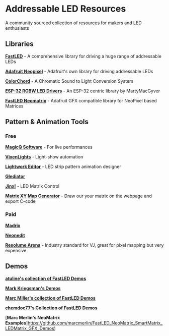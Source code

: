 # Addressable LED Resources
A community sourced collection of resources for makers and LED enthusiasts

## Libraries
[**FastLED**](https://github.com/FastLED/FastLED) - A comprehensive library for driving a huge range of addressable LEDs

[**Adafruit Neopixel**](https://github.com/adafruit/Adafruit_NeoPixel) - Adafruit's own library for driving addressable LEDs

[**ColorChord**](https://github.com/cnlohr/colorchord) - A Chromatic Sound to Light Conversion System

[**ESP-32 RGBW LED Drivers**](https://github.com/MartyMacGyver/ESP32-Digital-RGB-LED-Drivers) - An ESP-32 centric library by MartyMacGyver

[**FastLED Neomatrix**](https://github.com/marcmerlin/FastLED_NeoMatrix) - Adafruit GFX compatible library for NeoPixel based Matrices


## Pattern & Animation Tools
### Free
[**MagicQ Software**](https://chamsyslighting.com/products/magicq) - For live performances

[**VixenLights**](http://www.vixenlights.com/) - Light-show automation

[**Lightwork Editor**](https://hohmbody.com/flickerstrip/lightwork/) - LED strip pattern animation designer

[**Glediator**](http://www.solderlab.de/index.php/software/glediator)

[**Jinx!**](http://www.live-leds.de) - LED Matrix Control

[**Matrix XY Map Generator**](https://macetech.github.io/FastLED-XY-Map-Generator/) - Draw our your matrix on the webpage and export C-code

### Paid
[**Madrix**](https://www.madrix.com/)

[**Neonedit**](http://www.neonedit.com/)

[**Resolume Arena**](https://resolume.com/software) - Industry standard for VJ, great for pixel mapping but very expensive

## Demos
[**atuline's collection of FastLED Demos**](https://github.com/atuline/FastLED-Demos)

[**Mark Kriegsman's Demos**](https://gist.github.com/kriegsman)

[**Marc Miller's collection of FastLED Demos**](https://github.com/marmilicious/FastLED_examples)

[**chemdoc77's Collection of FastLED Demos**](https://gist.github.com/chemdoc77)

[**Marc Merlin's NeoMatrix Examples**]https://github.com/marcmerlin/FastLED_NeoMatrix_SmartMatrix_LEDMatrix_GFX_Demos)
